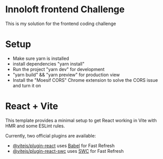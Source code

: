 # Innoloft frontend Challenge

This is my solution for the frontend coding challenge 

# Setup 
- Make sure yarn is installed
- install dependencies "yarn install"
- Run the project "yarn dev" for development
- "yarn build" && "yarn preview" for production view
- Install the "Moesif CORS" Chrome extension to solve the CORS issue and turn it on

# React + Vite

This template provides a minimal setup to get React working in Vite with HMR and some ESLint rules.

Currently, two official plugins are available:

- [@vitejs/plugin-react](https://github.com/vitejs/vite-plugin-react/blob/main/packages/plugin-react/README.md) uses [Babel](https://babeljs.io/) for Fast Refresh
- [@vitejs/plugin-react-swc](https://github.com/vitejs/vite-plugin-react-swc) uses [SWC](https://swc.rs/) for Fast Refresh
